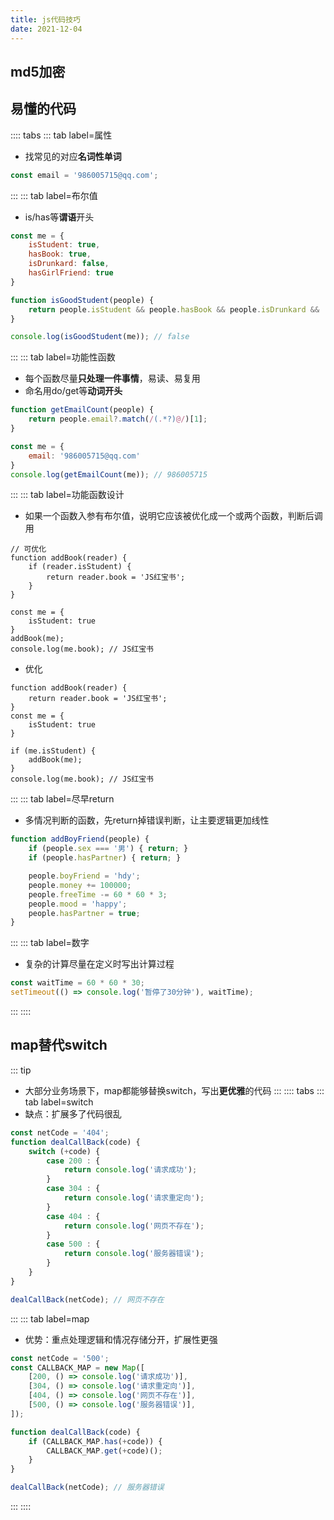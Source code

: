 ```yaml
---
title: js代码技巧
date: 2021-12-04
---
```


## md5加密  

<md5 />

## 易懂的代码
:::: tabs
::: tab label=属性
* 找常见的对应**名词性单词**
```js
const email = '986005715@qq.com';
```
:::
::: tab label=布尔值
* is/has等**谓语**开头
```js
const me = {
    isStudent: true,
    hasBook: true,
    isDrunkard: false,
    hasGirlFriend: true
}

function isGoodStudent(people) {
    return people.isStudent && people.hasBook && people.isDrunkard && !people.hasGirlFriend;
}

console.log(isGoodStudent(me)); // false
```
:::
::: tab label=功能性函数
* 每个函数尽量**只处理一件事情**，易读、易复用
* 命名用do/get等**动词开头**
```js
function getEmailCount(people) {
    return people.email?.match(/(.*?)@/)[1];
}

const me = {
    email: '986005715@qq.com'
}
console.log(getEmailCount(me)); // 986005715
```
:::
::: tab label=功能函数设计
* 如果一个函数入参有布尔值，说明它应该被优化成一个或两个函数，判断后调用
```js{2-6}
// 可优化
function addBook(reader) {
    if (reader.isStudent) {
        return reader.book = 'JS红宝书';
    }
}

const me = {
    isStudent: true
}
addBook(me);
console.log(me.book); // JS红宝书
```
* 优化
```js{1-3}
function addBook(reader) {
    return reader.book = 'JS红宝书';
}
const me = {
    isStudent: true
}

if (me.isStudent) {
    addBook(me);
}
console.log(me.book); // JS红宝书
```
:::
::: tab label=尽早return
* 多情况判断的函数，先return掉错误判断，让主要逻辑更加线性
```js
function addBoyFriend(people) {
    if (people.sex === '男') { return; }
    if (people.hasPartner) { return; }

    people.boyFriend = 'hdy';
    people.money += 100000;
    people.freeTime -= 60 * 60 * 3;
    people.mood = 'happy';
    people.hasPartner = true;
}
```
:::
::: tab label=数字
* 复杂的计算尽量在定义时写出计算过程
```js
const waitTime = 60 * 60 * 30;
setTimeout(() => console.log('暂停了30分钟'), waitTime);
```
:::
::::
## map替代switch
::: tip
* 大部分业务场景下，map都能够替换switch，写出**更优雅**的代码
:::
:::: tabs
::: tab label=switch
* 缺点：扩展多了代码很乱
```js
const netCode = '404';
function dealCallBack(code) {
    switch (+code) {
        case 200 : {
            return console.log('请求成功');
        }
        case 304 : {
            return console.log('请求重定向');
        }
        case 404 : {
            return console.log('网页不存在');
        }
        case 500 : {
            return console.log('服务器错误');
        }
    }
}

dealCallBack(netCode); // 网页不存在
```
:::
::: tab label=map
* 优势：重点处理逻辑和情况存储分开，扩展性更强
```js
const netCode = '500';
const CALLBACK_MAP = new Map([
    [200, () => console.log('请求成功')],
    [304, () => console.log('请求重定向')],
    [404, () => console.log('网页不存在')],
    [500, () => console.log('服务器错误')],
]);

function dealCallBack(code) {
    if (CALLBACK_MAP.has(+code)) {   
        CALLBACK_MAP.get(+code)();
    }
}

dealCallBack(netCode); // 服务器错误
```
:::
::::